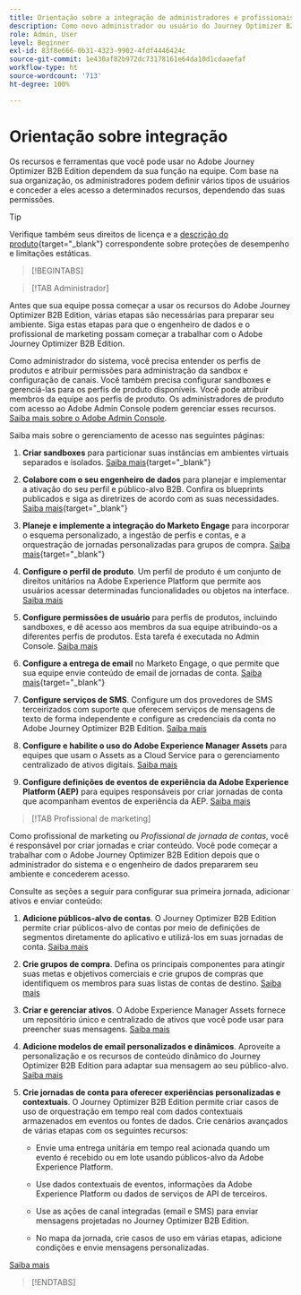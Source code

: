 ```yaml
---
title: Orientação sobre a integração de administradores e profissionais de marketing
description: Como novo administrador ou usuário do Journey Optimizer B2B Edition, saiba mais sobre as principais áreas do processo de integração.
role: Admin, User
level: Beginner
exl-id: 83f8e666-0b31-4323-9902-4fdf4446424c
source-git-commit: 1e430af82b972dc73178161e64da10d1cdaaefaf
workflow-type: ht
source-wordcount: '713'
ht-degree: 100%

---
```


# Orientação sobre integração

Os recursos e ferramentas que você pode usar no Adobe Journey Optimizer B2B Edition dependem da sua função na equipe. Com base na sua organização, os administradores podem definir vários tipos de usuários e conceder a eles acesso a determinados recursos, dependendo das suas permissões.

>[!TIP]
>
>Verifique também seus direitos de licença e a [descrição do produto](https://helpx.adobe.com/br/legal/product-descriptions/adobe-journey-optimizer-b2b.html){target="_blank"} correspondente sobre proteções de desempenho e limitações estáticas.

>[!BEGINTABS]

>[!TAB Administrador]

Antes que sua equipe possa começar a usar os recursos do Adobe Journey Optimizer B2B Edition, várias etapas são necessárias para preparar seu ambiente. Siga estas etapas para que o engenheiro de dados e o profissional de marketing possam começar a trabalhar com o Adobe Journey Optimizer B2B Edition.

Como administrador do sistema, você precisa entender os perfis de produtos e atribuir permissões para administração da sandbox e configuração de canais. Você também precisa configurar sandboxes e gerenciá-las para os perfis de produto disponíveis. Você pode atribuir membros da equipe aos perfis de produto. Os administradores de produto com acesso ao Adobe Admin Console podem gerenciar esses recursos. [Saiba mais sobre o Adobe Admin Console](https://helpx.adobe.com/br/enterprise/using/admin-console.html).

Saiba mais sobre o gerenciamento de acesso nas seguintes páginas:

1. **Criar sandboxes** para particionar suas instâncias em ambientes virtuais separados e isolados. [Saiba mais](https://experienceleague.adobe.com/pt-br/docs/experience-platform/sandbox/home#understanding-sandboxes){target="_blank"}

1. **Colabore com o seu engenheiro de dados** para planejar e implementar a ativação do seu perfil e público-alvo B2B. Confira os blueprints publicados e siga as diretrizes de acordo com as suas necessidades. [Saiba mais](https://experienceleague.adobe.com/pt-br/docs/blueprints-learn/architecture/b2b-activation/overview){target="_blank"}

1. **Planeje e implemente a integração do Marketo Engage** para incorporar o esquema personalizado, a ingestão de perfis e contas, e a orquestração de jornadas personalizadas para grupos de compra. [Saiba mais](https://experienceleague.adobe.com/pt-br/docs/blueprints-learn/architecture/b2b-activation/b2b-journeys-with-marketo){target="_blank"}

1. **Configure o perfil de produto**. Um perfil de produto é um conjunto de direitos unitários na Adobe Experience Platform que permite aos usuários acessar determinadas funcionalidades ou objetos na interface. [Saiba mais](../admin/user-management.md#create-the-marketo-engage-product-profile)

1. **Configure permissões de usuário** para perfis de produtos, incluindo sandboxes, e dê acesso aos membros da sua equipe atribuindo-os a diferentes perfis de produtos. Esta tarefa é executada no Admin Console. [Saiba mais](../admin/user-management.md#create-a-user-group)

1. **Configure a entrega de email** no Marketo Engage, o que permite que sua equipe envie conteúdo de email de jornadas de conta. [Saiba mais](https://experienceleague.adobe.com/pt-br/docs/marketo/using/getting-started/initial-setup/setup-steps#ensure-email-deliverability){target="_blank"}

1. **Configure serviços de SMS**. Configure um dos provedores de SMS terceirizados com suporte que oferecem serviços de mensagens de texto de forma independente e configure as credenciais da conta no Adobe Journey Optimizer B2B Edition. [Saiba mais](../admin/configure-channels-sms.md)

1. **Configure e habilite o uso do Adobe Experience Manager Assets** para equipes que usam o Assets as a Cloud Service para o gerenciamento centralizado de ativos digitais. [Saiba mais](../admin/configure-aem-repositories.md)

1. **Configure definições de eventos de experiência da Adobe Experience Platform (AEP)** para equipes responsáveis por criar jornadas de conta que acompanham eventos de experiência da AEP. [Saiba mais](../admin/configure-aep-events.md)

>[!TAB Profissional de marketing]

Como profissional de marketing ou _Profissional de jornada de contas_, você é responsável por criar jornadas e criar conteúdo. Você pode começar a trabalhar com o Adobe Journey Optimizer B2B Edition depois que o administrador do sistema e o engenheiro de dados prepararem seu ambiente e concederem acesso.

Consulte as seções a seguir para configurar sua primeira jornada, adicionar ativos e enviar conteúdo:

1. **Adicione públicos-alvo de contas**. O Journey Optimizer B2B Edition permite criar públicos-alvo de contas por meio de definições de segmentos diretamente do aplicativo e utilizá-los em suas jornadas de conta. [Saiba mais](../audiences/account-audience-overview.md)

1. **Crie grupos de compra**. Defina os principais componentes para atingir suas metas e objetivos comerciais e crie grupos de compras que identifiquem os membros para suas listas de contas de destino. [Saiba mais](../buying-groups/buying-groups-overview.md)

1. **Criar e gerenciar ativos**. O Adobe Experience Manager Assets fornece um repositório único e centralizado de ativos que você pode usar para preencher suas mensagens. [Saiba mais](../content/assets-overview.md)

1. **Adicione modelos de email personalizados e dinâmicos**. Aproveite a personalização e os recursos de conteúdo dinâmico do Journey Optimizer B2B Edition para adaptar sua mensagem ao seu público-alvo. [Saiba mais](../content/email-templates.md)

1. **Crie jornadas de conta para oferecer experiências personalizadas e contextuais**. O Journey Optimizer B2B Edition permite criar casos de uso de orquestração em tempo real com dados contextuais armazenados em eventos ou fontes de dados. Crie cenários avançados de várias etapas com os seguintes recursos:

   * Envie uma entrega unitária em tempo real acionada quando um evento é recebido ou em lote usando públicos-alvo da Adobe Experience Platform.

   * Use dados contextuais de eventos, informações da Adobe Experience Platform ou dados de serviços de API de terceiros.

   * Use as ações de canal integradas (email e SMS) para enviar mensagens projetadas no Journey Optimizer B2B Edition.

   * No mapa da jornada, crie casos de uso em várias etapas, adicione condições e envie mensagens personalizadas.

[Saiba mais](../journeys/journey-overview.md)

>[!ENDTABS]
